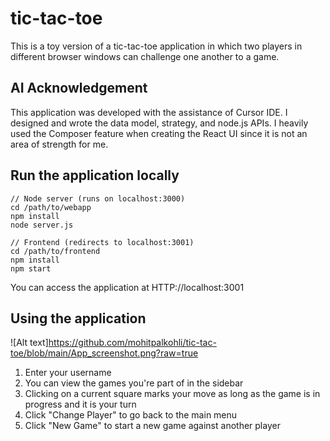 # tic-tac-toe
This is a toy version of a tic-tac-toe application in which two players in different browser windows can challenge one another to a game.

## AI Acknowledgement
This application was developed with the assistance of Cursor IDE. I designed and wrote the data model, strategy, and node.js APIs. I heavily used the Composer feature when creating the React UI since it is not an area of strength for me.

## Run the application locally
```
// Node server (runs on localhost:3000)
cd /path/to/webapp
npm install
node server.js

// Frontend (redirects to localhost:3001)
cd /path/to/frontend
npm install
npm start
```
You can access the application at HTTP://localhost:3001

## Using the application
![Alt text]https://github.com/mohitpalkohli/tic-tac-toe/blob/main/App_screenshot.png?raw=true
1. Enter your username
2. You can view the games you're part of in the sidebar
3. Clicking on a current square marks your move as long as the game is in progress and it is your turn
4. Click "Change Player" to go back to the main menu
5. Click "New Game" to start a new game against another player
